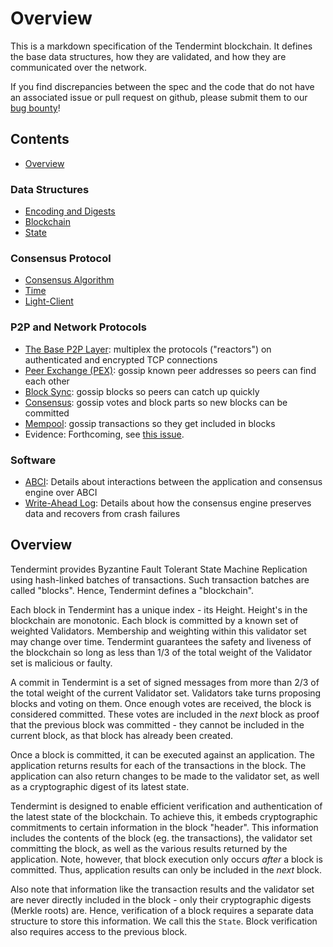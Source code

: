 # Overview

This is a markdown specification of the Tendermint blockchain.
It defines the base data structures, how they are validated,
and how they are communicated over the network.

If you find discrepancies between the spec and the code that
do not have an associated issue or pull request on github,
please submit them to our [bug bounty](https://tendermint.com/security)!

## Contents

- [Overview](#overview)

### Data Structures

- [Encoding and Digests](https://github.com/tendermint/tendermint/blob/master/docs/spec/blockchain/encoding.md)
- [Blockchain](https://github.com/tendermint/tendermint/blob/master/docs/spec/blockchain/blockchain.md)
- [State](https://github.com/tendermint/tendermint/blob/master/docs/spec/blockchain/state.md)

### Consensus Protocol

- [Consensus Algorithm](/docs/spec/consensus/consensus.md)
- [Time](/docs/spec/consensus/bft-time.md)
- [Light-Client](/docs/spec/consensus/light-client.md)

### P2P and Network Protocols

- [The Base P2P Layer](https://github.com/tendermint/tendermint/tree/master/docs/spec/p2p): multiplex the protocols ("reactors") on authenticated and encrypted TCP connections
- [Peer Exchange (PEX)](https://github.com/tendermint/tendermint/tree/master/docs/spec/reactors/pex): gossip known peer addresses so peers can find each other
- [Block Sync](https://github.com/tendermint/tendermint/tree/master/docs/spec/reactors/block_sync): gossip blocks so peers can catch up quickly
- [Consensus](https://github.com/tendermint/tendermint/tree/master/docs/spec/reactors/consensus): gossip votes and block parts so new blocks can be committed
- [Mempool](https://github.com/tendermint/tendermint/tree/master/docs/spec/reactors/mempool): gossip transactions so they get included in blocks
- Evidence: Forthcoming, see [this issue](https://github.com/tendermint/tendermint/issues/2329).

### Software

- [ABCI](/docs/spec/software/abci.md): Details about interactions between the
  application and consensus engine over ABCI
- [Write-Ahead Log](/docs/spec/software/wal.md): Details about how the consensus
  engine preserves data and recovers from crash failures

## Overview

Tendermint provides Byzantine Fault Tolerant State Machine Replication using
hash-linked batches of transactions. Such transaction batches are called "blocks".
Hence, Tendermint defines a "blockchain".

Each block in Tendermint has a unique index - its Height.
Height's in the blockchain are monotonic.
Each block is committed by a known set of weighted Validators.
Membership and weighting within this validator set may change over time.
Tendermint guarantees the safety and liveness of the blockchain
so long as less than 1/3 of the total weight of the Validator set
is malicious or faulty.

A commit in Tendermint is a set of signed messages from more than 2/3 of
the total weight of the current Validator set. Validators take turns proposing
blocks and voting on them. Once enough votes are received, the block is considered
committed. These votes are included in the _next_ block as proof that the previous block
was committed - they cannot be included in the current block, as that block has already been
created.

Once a block is committed, it can be executed against an application.
The application returns results for each of the transactions in the block.
The application can also return changes to be made to the validator set,
as well as a cryptographic digest of its latest state.

Tendermint is designed to enable efficient verification and authentication
of the latest state of the blockchain. To achieve this, it embeds
cryptographic commitments to certain information in the block "header".
This information includes the contents of the block (eg. the transactions),
the validator set committing the block, as well as the various results returned by the application.
Note, however, that block execution only occurs _after_ a block is committed.
Thus, application results can only be included in the _next_ block.

Also note that information like the transaction results and the validator set are never
directly included in the block - only their cryptographic digests (Merkle roots) are.
Hence, verification of a block requires a separate data structure to store this information.
We call this the `State`. Block verification also requires access to the previous block.
